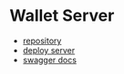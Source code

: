 # Wallet Server

- [repository](https://github.com/Oleh-Kliapko/wallet_server)
- [deploy server](https://wallet-server-up6y.onrender.com)
- [swagger docs](https://wallet-server-up6y.onrender.com/api-docs)

